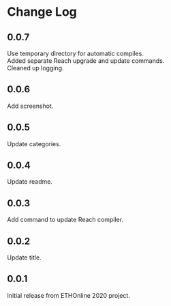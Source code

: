 # Change Log

## 0.0.7

Use temporary directory for automatic compiles.  
Added separate Reach upgrade and update commands.  
Cleaned up logging.

## 0.0.6

Add screenshot.

## 0.0.5

Update categories.

## 0.0.4

Update readme.

## 0.0.3

Add command to update Reach compiler.

## 0.0.2

Update title.

## 0.0.1

Initial release from ETHOnline 2020 project.